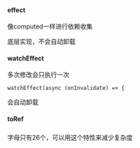 #### effect
像computed一样进行依赖收集

底层实现，不会自动卸载


#### watchEffect
多次修改会只执行一次


`watchEffect(async (onInvalidate) => {`

会自动卸载

#### toRef




### 
字母只有26个，可以用这个特性来减少复杂度